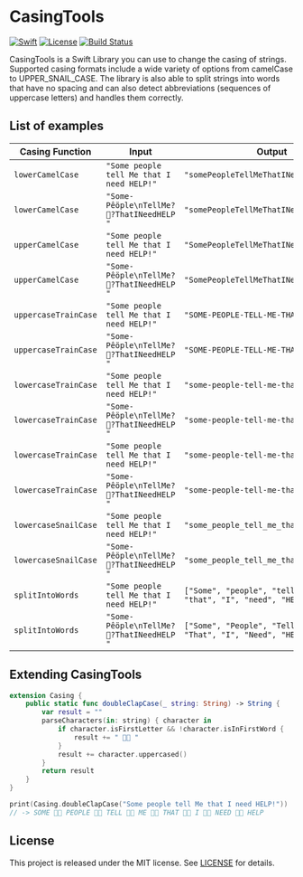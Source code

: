 # CasingTools

[![Swift][swift-badge]][swift-url]
[![License][mit-badge]][mit-url]
[![Build Status][travis-badge]][travis-url]

CasingTools is a Swift Library you can use to change the casing of strings. Supported casing formats include a wide variety of options from camelCase to UPPER_SNAIL_CASE. The library is also able to split strings into words that have no spacing and can also detect abbreviations (sequences of uppercase letters) and handles them correctly.

## List of examples

| Casing Function | Input | Output |
|-----------------|-------|--------|
| `lowerCamelCase` | `"Some people tell Me that I need HELP!"` | `"somePeopleTellMeThatINeedHELP"` |
| `lowerCamelCase` | `"Some-Pêöple\nTellMe??ThatINeedHELP "` | `"somePeopleTellMeThatINeedHELP"` |
| `upperCamelCase` | `"Some people tell Me that I need HELP!"` | `"SomePeopleTellMeThatINeedHELP"` |
| `upperCamelCase` | `"Some-Pêöple\nTellMe??ThatINeedHELP "` | `"SomePeopleTellMeThatINeedHELP"` |
| `uppercaseTrainCase` | `"Some people tell Me that I need HELP!"` | `"SOME-PEOPLE-TELL-ME-THAT-I-NEED-HELP"` |
| `uppercaseTrainCase` | `"Some-Pêöple\nTellMe??ThatINeedHELP "` | `"SOME-PEOPLE-TELL-ME-THAT-I-NEED-HELP"` |
| `lowercaseTrainCase` | `"Some people tell Me that I need HELP!"` | `"some-people-tell-me-that-i-need-help"` |
| `lowercaseTrainCase` | `"Some-Pêöple\nTellMe??ThatINeedHELP "` | `"some-people-tell-me-that-i-need-help"` |
| `lowercaseTrainCase` | `"Some people tell Me that I need HELP!"` | `"some-people-tell-me-that-i-need-help"` |
| `lowercaseTrainCase` | `"Some-Pêöple\nTellMe??ThatINeedHELP "` | `"some-people-tell-me-that-i-need-help"` |
| `lowercaseSnailCase` | `"Some people tell Me that I need HELP!"` | `"some_people_tell_me_that_i_need_help"` |
| `lowercaseSnailCase` | `"Some-Pêöple\nTellMe??ThatINeedHELP "` | `"some_people_tell_me_that_i_need_help"` |
| `splitIntoWords` | `"Some people tell Me that I need HELP!"` | `["Some", "people", "tell", "Me", "that", "I", "need", "HELP"]` |
| `splitIntoWords` | `"Some-Pêöple\nTellMe??ThatINeedHELP "` | `["Some", "People", "Tell", "Me", "That", "I", "Need", "HELP"]` |


## Extending CasingTools

```swift
extension Casing {
    public static func doubleClapCase(_ string: String) -> String {
        var result = ""
        parseCharacters(in: string) { character in
            if character.isFirstLetter && !character.isInFirstWord {
                result += " 👏👏 "
            }
            result += character.uppercased()
        }
        return result
    }
}
```

```swift
print(Casing.doubleClapCase("Some people tell Me that I need HELP!"))
// -> SOME 👏👏 PEOPLE 👏👏 TELL 👏👏 ME 👏👏 THAT 👏👏 I 👏👏 NEED 👏👏 HELP
```

## License

This project is released under the MIT license. See [LICENSE](LICENSE) for details.

[swift-badge]: https://img.shields.io/badge/Swift-3.1-orange.svg?style=flat
[swift-url]: https://swift.org
[mit-badge]: https://img.shields.io/badge/License-MIT-blue.svg?style=flat
[mit-url]: https://tldrlegal.com/license/mit-license
[travis-badge]: https://travis-ci.org/uberbruns/CasingTools.svg?branch=master
[travis-url]: https://travis-ci.org/uberbruns/CasingTools
